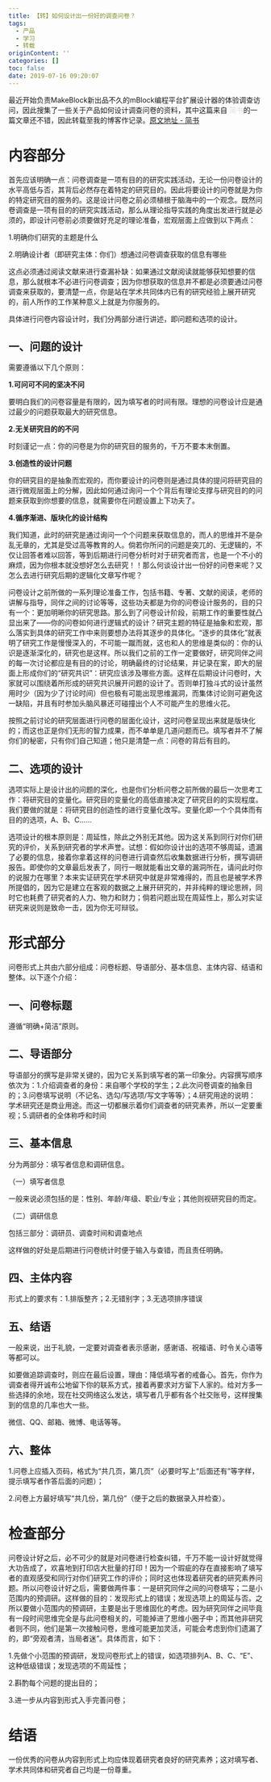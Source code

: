 ```yaml
---
title: 【转】如何设计出一份好的调查问卷？
tags:
  - 产品
  - 学习
  - 转载
originContent: ''
categories: []
toc: false
date: 2019-07-16 09:20:07
---
```


最近开始负责MakeBlock新出品不久的mBlock编程平台扩展设计器的体验调查访问，因此搜集了一些关于产品如何设计调查问卷的资料，其中这篇来自 <span style="color: #ddd;">简书</span>的一篇文章还不错，因此转载至我的博客作记录。[原文地址 - 简书](https://www.jianshu.com/p/d4bc3531097c#)

# **内容部分**
首先应该明确一点：问卷调查是一项有目的的研究实践活动，无论一份问卷设计的水平高低与否，其背后必然存在着特定的研究目的。因此将要设计的问卷就是为你的特定研究目的服务的。这是设计问卷之前必须植根于脑海中的一个观念。既然问卷调查是一项有目的的研究实践活动，那么从理论指导实践的角度出发进行就是必须的，即设计问卷前必须要做好充足的理论准备，宏观层面上应做到以下两点：

1.明确你们研究的主题是什么

2.明确设计者（即研究主体：你们）想通过问卷调查获取的信息有哪些

这点必须通过阅读文献来进行查漏补缺：如果通过文献阅读就能够获知想要的信息，那么就根本不必进行问卷调查；因为你想获取的信息并不都是必须要通过问卷调查来获取的，要清楚一点，你是站在学术共同体内已有的研究经验上展开研究的，前人所作的工作某种意义上就是为你服务的。

具体进行问卷内容设计时，我们分两部分进行讲述，即问题和选项的设计。


## 一、问题的设计

需要遵循以下几个原则：

**1.可问可不问的坚决不问**

要明白我们的问卷容量是有限的，因为填写者的时间有限。理想的问卷设计应是通过最少的问题获取最大的研究信息。

**2.无关研究目的的不问**

时刻谨记一点：你的问卷是为你的研究目的服务的，千万不要本末倒置。

**3.创造性的设计问题**

你的研究目的是抽象而宏观的，而你要设计的问卷则是通过具体的提问将研究目的进行微观层面上的分解，因此如何通过询问一个个背后有理论支撑与研究目的的问题来获取到你想要的信息，就需要你在问题设置上下功夫了。

**4.循序渐进、版块化的设计结构**

我们知道，此时的研究是通过询问一个个问题来获取信息的，而人的思维并不是杂乱无章的，尤其是受过高等教育的人。倘若你所问的问题是突兀的、无逻辑的，不仅让回答者难以回答，等到后期进行问卷分析时对于研究者而言，也是一个不小的麻烦，因为你根本就没想好怎么去研究！！那么何谈设计出一份好的问卷来呢？又怎么去进行研究后期的逻辑化文章写作呢？

问卷设计之前所做的一系列理论准备工作，包括书籍、专著、文献的阅读，老师的讲解与指导，同伴之间的讨论等等，这些功夫都是为你的问卷设计服务的，目的只有一个：更加明晰你的研究思路。那么到了问卷设计阶段，前期工作的重要性就凸显出来了——你的问卷如何进行逻辑式的设计？研究主题的特征是抽象和宏观，那么落实到具体的研究工作中来则要想办法将其逐步的具体化。“逐步的具体化”就表明了研究工作是慢慢深入的，不可能一蹴而就，这也和人的思维是类似的：你的认识是逐渐深化的，研究也是这样。所以我们之前的工作一定要做好，研究同伴之间的每一次讨论都应是有目的的讨论，明确最终的讨论结果，并记录在案，即大的层面上形成你们的“研究共识”：研究应该涉及哪些方面。这样在后期设计问卷时，大家就可以围绕着所形成的研究共识展开问题的设计了。否则单打独斗式的设计虽然用时少（因为少了讨论时间）但也极有可能出现思维漏洞，而集体讨论则可避免这一缺陷，并且有时参加头脑风暴还可碰撞出个人不可能产生的思维火花。

按照之前讨论的研究层面进行问卷的层面化设计，这时问卷呈现出来就是版块化的；而这也正是你们无形的智力成果，而不单单是几道问题而已。填写者并不了解你们的秘密，只有你们自己知道；他只是清楚一点：问卷的背后有目的。


## 二、选项的设计

选项实际上是设计出的问题的深化，也是你们分析问卷之前所做的最后一次思考工作：将研究目的变量化。研究目的变量化的高低直接决定了研究目的的实现程度。我们要做的就是：将研究目的创造性的进行变量化改写。变量化即一个个具体而有目的的选项，A、B、C……

选项设计的根本原则是：周延性，除此之外别无其他。因为这关系到同行对你们研究的评价，关系到研究者的学术声誉。试想：假如你设计出的选项不够周延，遗漏了必要的信息，接着你拿着这样的问卷进行调查然后收集数据进行分析，撰写调研报告。即使你的文章最后发表了，同行一眼就能看出文章的漏洞所在，请问此时你的说服力在哪里？本来实证研究在学术研究中就是非常难得的，而且也是被学术界所提倡的，因为它是建立在客观的数据之上展开研究的，并非纯粹的理论思辨，同时它也耗费了研究者的人力、物力和财力；倘若问题出现在周延性上，那么对实证研究来说则是致命一击，因为你无可辩驳。


# 形式部分
问卷形式上共由六部分组成：问卷标题、导语部分、基本信息、主体内容、结语和整体。以下逐个介绍：

## 一、问卷标题
遵循“明确+简洁”原则。

## 二、导语部分
导语部分的撰写是非常关键的，因为它关系到填写者的第一印象分。内容撰写顺序依次为：1.介绍调查者的身份：来自哪个学校的学生；2.此次问卷调查的抽象目的；3.问卷填写说明（不记名、选勾/写选项/写文字等等）；4.研究用途的说明：学术研究还是商业用途。而这一切都展示着你们调查者的研究素养，所以一定要重视；5.调研者的全体称呼和时间

## 三、基本信息
分为两部分：填写者信息和调研信息。

（一）填写者信息

一般来说必须包括的是：性别、年龄/年级、职业/专业；其他则视研究目的而定。

（二）调研信息

包括三部分：调研员、调查时间和调查地点

这样做的好处是后期进行问卷统计时便于输入与查错，而且责任明确。

## 四、主体内容
形式上的要求有：1.排版整齐；2.无错别字；3.无选项排序错误

## 五、结语
一般来说，出于礼貌，一定要对调查者表示感谢，感谢语、祝福语、时令关心语等等都可以。

如要做追踪调查时，则应在最后设置，理由：降低填写者的戒备心。首先，你作为调查者得开诚布公地留下你的联系方式，接着再要求对方留下人家的。给对方多一些选择的余地，现在社交网络这么发达，填写者几乎都有各个社交账号，这样搜集到的信息的几率也大一些。

微信、QQ、邮箱、微博、电话等等。

## 六、整体
1.问卷上应插入页码，格式为“共几页，第几页”（必要时写上“后面还有”等字样，提示填写者作答后面的问题）；

2.问卷上方最好填写“共几份，第几份”（便于之后的数据录入并检查）。

# 检查部分
问卷设计好之后，必不可少的就是对问卷进行检查纠错，千万不能一设计好就觉得大功告成了，欢喜地到打印店大批量的打印！因为一个瑕疵的存在直接影响了填写者的直观感受和同行对你们研究工作的评价；同时这也体现着研究者的研究素养问题。所以问卷设计好之后，需要做两件事：一是研究同伴之间的问卷填写；二是小范围内的预调研。这样做的目的：发现形式上的错误；发现选项上的周延与否。之所以要做小范围内的预调研，主要是出于思维固化的考虑。因为研究同伴之间毕竟有一段时间思维完全是与此问卷相关的，可能掉进了思维小圈子中；而其他非研究者则不同，他们是第一次接触问卷，思维可能更加灵活，可能会考虑到你们遗漏了的，即“旁观者清，当局者迷”。具体而言，如下：

1.先做个小范围的预调研，发现问卷形式上的错误，如选项排列A、B、C、“E”、这种低级错误；发现选项的不周延性；

2.斟酌每个问题的提出目的；

3.进一步从内容到形式入手完善问卷；


# 结语
一份优秀的问卷从内容到形式上均应体现着研究者良好的研究素养；这对填写者、学术共同体和研究者自己均是一份尊重。